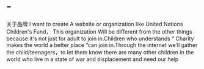 # -
关于品牌
I want to create  A website or organization like United Nations Children's Fund，
This  organization Will be different from the other things because it's not just for adult to join in.Children who understands “ Charity makes the world a better place “can join in.Through the internet we'll gather the child/teenagers，to let them know there are many other children in the world who live in a state of war and displacement and need our help
